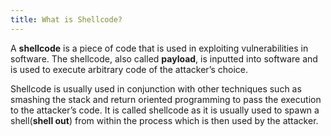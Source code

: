 ```yaml
---
title: What is Shellcode?
---
```

A **shellcode** is a piece of code that is used in exploiting vulnerabilities in software. The shellcode, also called **payload**, is inputted into software and is used to execute arbitrary code of the attacker’s choice.

Shellcode is usually used in conjunction with other techniques such as smashing the stack and return oriented programming to pass the execution to the attacker’s code. It is called shellcode as it is usually used to spawn a shell(**shell out**) from within the process which is then used by the attacker.

